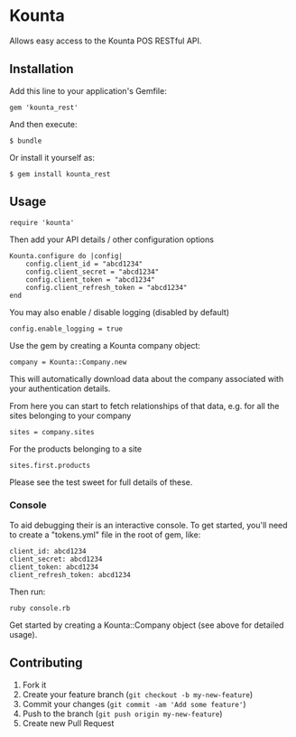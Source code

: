 # Kounta

Allows easy access to the Kounta POS RESTful API.

## Installation

Add this line to your application's Gemfile:

    gem 'kounta_rest'

And then execute:

    $ bundle

Or install it yourself as:

    $ gem install kounta_rest

## Usage

    require 'kounta'

Then add your API details / other configuration options

    Kounta.configure do |config|
        config.client_id = "abcd1234"
        config.client_secret = "abcd1234"
        config.client_token = "abcd1234"
        config.client_refresh_token = "abcd1234"
    end

You may also enable / disable logging (disabled by default)

    config.enable_logging = true

Use the gem by creating a Kounta company object:

    company = Kounta::Company.new

This will automatically download data about the company associated with your authentication details.

From here you can start to fetch relationships of that data, e.g. for all the sites belonging to your company

    sites = company.sites

For the products belonging to a site

    sites.first.products

Please see the test sweet for full details of these.

### Console

To aid debugging their is an interactive console. To get started, you'll need to create a "tokens.yml" file in the root of gem, like:

    client_id: abcd1234
    client_secret: abcd1234
    client_token: abcd1234
    client_refresh_token: abcd1234

Then run:

    ruby console.rb

Get started by creating a Kounta::Company object (see above for detailed usage).

## Contributing

1. Fork it
2. Create your feature branch (`git checkout -b my-new-feature`)
3. Commit your changes (`git commit -am 'Add some feature'`)
4. Push to the branch (`git push origin my-new-feature`)
5. Create new Pull Request
